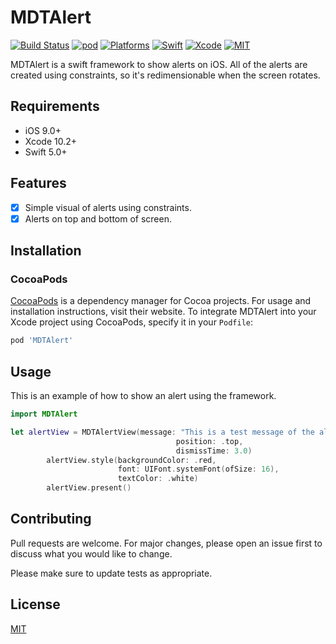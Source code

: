 # MDTAlert

[![Build Status](https://travis-ci.org/cardoso19/MDTAlert.svg?branch=master)](https://travis-ci.org/cardoso19/MDTAlert) [![pod](https://img.shields.io/cocoapods/v/MDTAlert.svg)](https://github.com/cardoso19/MDTAlert) [![Platforms](https://img.shields.io/badge/platforms-iOS-lightgrey.svg)](https://github.com/cardoso19/MDTAlert) [![Swift](https://img.shields.io/badge/Swift-5.0-orange.svg)](https://swift.org) [![Xcode](https://img.shields.io/badge/Xcode-10.2.1-blue.svg)](https://developer.apple.com/xcode) [![MIT](https://img.shields.io/badge/License-MIT-red.svg)](https://opensource.org/licenses/MIT)

MDTAlert is a swift framework to show alerts on iOS. All of the alerts are created using constraints, so it's redimensionable when the screen rotates.

## Requirements

- iOS 9.0+
- Xcode 10.2+
- Swift 5.0+

## Features

- [x] Simple visual of alerts using constraints.
- [x] Alerts on top and bottom of screen.

## Installation

### CocoaPods

[CocoaPods](https://cocoapods.org) is a dependency manager for Cocoa projects. For usage and installation instructions, visit their website. To integrate MDTAlert into your Xcode project using CocoaPods, specify it in your `Podfile`:

```ruby
pod 'MDTAlert'
```

## Usage

This is an example of how to show an alert using the framework.

```swift
import MDTAlert

let alertView = MDTAlertView(message: "This is a test message of the alert on the top of the screen",
                                     position: .top,
                                     dismissTime: 3.0)
        alertView.style(backgroundColor: .red,
                        font: UIFont.systemFont(ofSize: 16),
                        textColor: .white)
        alertView.present()
```

## Contributing
Pull requests are welcome. For major changes, please open an issue first to discuss what you would like to change.

Please make sure to update tests as appropriate.

## License
[MIT](https://choosealicense.com/licenses/mit/)

